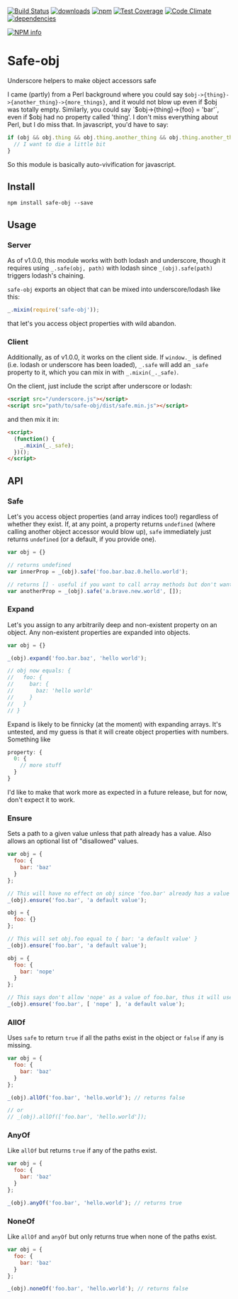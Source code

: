 [![Build Status](https://travis-ci.org/mantacode/safe-obj.png)](https://travis-ci.org/mantacode/safe-obj) [![downloads](http://img.shields.io/npm/dm/safe-obj.svg)](https://npmjs.org/package/safe-obj) [![npm](http://img.shields.io/npm/v/safe-obj.svg)](https://npmjs.org/package/safe-obj) [![Test Coverage](https://codeclimate.com/github/mantacode/safe-obj/badges/coverage.svg)](https://codeclimate.com/github/mantacode/safe-obj) [![Code Climate](https://codeclimate.com/github/mantacode/safe-obj/badges/gpa.svg)](https://codeclimate.com/github/mantacode/safe-obj) [![dependencies](https://david-dm.org/mantacode/safe-obj.png)](https://david-dm.org/mantacode/safe-obj)

[![NPM info](https://nodei.co/npm/safe-obj.png?downloads=true)](https://nodei.co/npm/safe-obj.png?downloads=true)

# Safe-obj

Underscore helpers to make object accessors safe

I came (partly) from a Perl background where you could say `$obj->{thing}->{another_thing}->{more_things}`, and it would not blow up even if $obj was totally empty. Similarly, you could say `$obj->{thing}->{foo} = 'bar'`, even if $obj had no property called 'thing'. I don't miss everything about Perl, but I do miss that. In javascript, you'd have to say:

```javascript
if (obj && obj.thing && obj.thing.another_thing && obj.thing.another_thing.more_things) {
  // I want to die a little bit
}
```

So this module is basically auto-vivification for javascript.

## Install

`npm install safe-obj --save`

## Usage

### Server

As of v1.0.0, this module works with both lodash and underscore, though it requires using `_.safe(obj, path)` with lodash since `_(obj).safe(path)` triggers lodash's chaining.

`safe-obj` exports an object that can be mixed into underscore/lodash like this:

```javascript
_.mixin(require('safe-obj'));
```

that let's you access object properties with wild abandon.

### Client

Additionally, as of v1.0.0, it works on the client side. If `window._` is defined (i.e. lodash or underscore has been loaded), `_.safe` will add an `_safe` property to it, which you can mix in with `_.mixin(_._safe)`.

On the client, just include the script after underscore or lodash:

```html
<script src="/underscore.js"></script>
<script src="path/to/safe-obj/dist/safe.min.js"></script>
```

and then mix it in:

```html
<script>
  (function() {
    _.mixin(_._safe);
  })();
</script>
```

## API

### Safe

Let's you access object properties (and array indices too!) regardless of whether they exist. If, at any point, a property returns `undefined` (where calling another object accessor would blow up), `safe` immediately just returns `undefined` (or a default, if you provide one).

```javascript
var obj = {}

// returns undefined
var innerProp = _(obj).safe('foo.bar.baz.0.hello.world'); 

// returns [] - useful if you want to call array methods but don't want to check the type
var anotherProp = _(obj).safe('a.brave.new.world', []); 
```

### Expand

Let's you assign to any arbitrarily deep and non-existent property on an object. Any non-existent properties are expanded into objects.

```javascript
var obj = {}

_(obj).expand('foo.bar.baz', 'hello world');

// obj now equals: {
//   foo: {
//     bar: {
//       baz: 'hello world'
//     }
//   }
// }
```

Expand is likely to be finnicky (at the moment) with expanding arrays. It's untested, and my guess is that it will create object properties with numbers. Something like

```javascript
property: {
  0: {
    // more stuff
  }
}
```

I'd like to make that work more as expected in a future release, but for now, don't expect it to work.

### Ensure

Sets a path to a given value unless that path already has a value. Also allows an optional list of "disallowed" values.

```javascript
var obj = {
  foo: {
    bar: 'baz'
  }
};

// This will have no effect on obj since 'foo.bar' already has a value
_(obj).ensure('foo.bar', 'a default value');

obj = {
  foo: {}
};

// This will set obj.foo equal to { bar: 'a default value' }
_(obj).ensure('foo.bar', 'a default value');

obj = {
  foo: {
    bar: 'nope'
  }
};

// This says don't allow 'nope' as a value of foo.bar, thus it will use the default
_(obj).ensure('foo.bar', [ 'nope' ], 'a default value');
```

### AllOf

Uses `safe` to return `true` if all the paths exist in the object or `false` if any is missing.

```javascript
var obj = {
  foo: {
    bar: 'baz'
  }
};

_(obj).allOf('foo.bar', 'hello.world'); // returns false

// or
// _(obj).allOf(['foo.bar', 'hello.world']);
```

### AnyOf

Like `allOf` but returns `true` if any of the paths exist.

```javascript
var obj = {
  foo: {
    bar: 'baz'
  }
};

_(obj).anyOf('foo.bar', 'hello.world'); // returns true
```

### NoneOf

Like `allOf` and `anyOf` but only returns true when none of the paths exist.

```javascript
var obj = {
  foo: {
    bar: 'baz'
  }
};

_(obj).noneOf('foo.bar', 'hello.world'); // returns false
```
